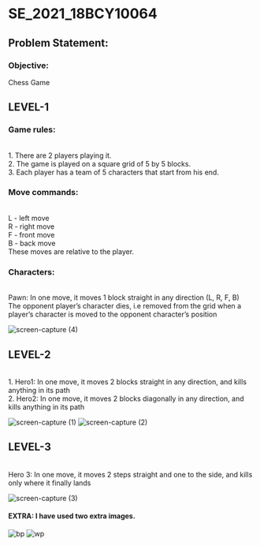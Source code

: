 # SE_2021_18BCY10064
## Problem Statement:

### Objective: 
Chess Game

## LEVEL-1 

### Game rules:
<br> 1. There are 2 players playing it.
<br> 2. The game is played on a square grid of 5 by 5 blocks.
<br> 3. Each player has a team of 5 characters that start from his end.

### Move commands:
<br> L - left move
<br> R - right move
<br> F - front move
<br> B - back move
<br> These moves are relative to the player.
 
### Characters:
<br> Pawn: In one move, it moves 1 block straight in any direction (L, R, F, B)
<br> The opponent player’s character dies, i.e removed from the grid when a player’s character is moved to the opponent character’s position

![screen-capture (4)](https://user-images.githubusercontent.com/53315283/137046888-a70da606-b8ab-4bf3-9495-8ad7c45545a6.gif)


## LEVEL-2
<br> 1. Hero1:	In one move, it moves 2 blocks straight in any direction, and kills anything in its path
<br> 2. Hero2:	In one move, it moves 2 blocks diagonally in any direction, and kills anything in its path

![screen-capture (1)](https://user-images.githubusercontent.com/53315283/137044097-ae34f16d-91ea-4c20-a6d8-70b5192c44ff.gif)
![screen-capture (2)](https://user-images.githubusercontent.com/53315283/137044772-884f556a-8b63-488b-b953-1f5e5f50203f.gif)



## LEVEL-3
<br> Hero 3: In one move, it moves 2 steps straight and one to the side, and kills only where it finally lands

![screen-capture (3)](https://user-images.githubusercontent.com/53315283/137045476-0a4fab2f-ad21-440c-a295-fe79110cb45d.gif)

#### EXTRA: I have used two extra images.
![bp](https://user-images.githubusercontent.com/53315283/137047692-1b2775ae-97f5-4bd5-ae00-083d7aae5f41.png)
![wp](https://user-images.githubusercontent.com/53315283/137047693-ef5bbc4e-51e7-48d8-8083-b7da9a7ed722.png)

